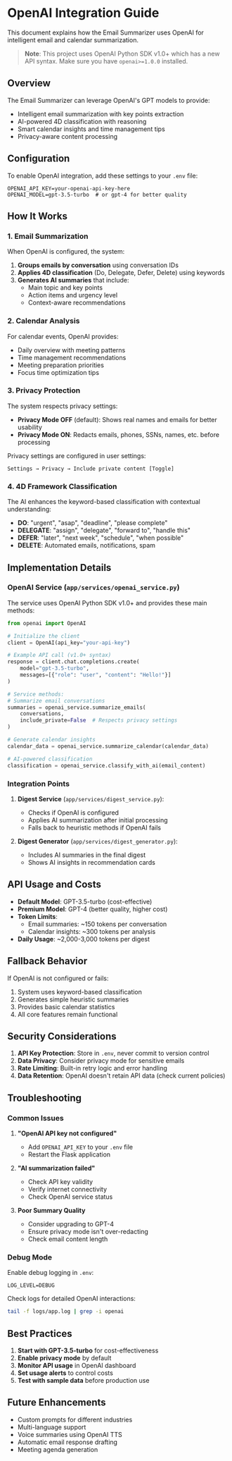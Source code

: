 # OpenAI Integration Guide

This document explains how the Email Summarizer uses OpenAI for intelligent email and calendar summarization.

> **Note**: This project uses OpenAI Python SDK v1.0+ which has a new API syntax. Make sure you have `openai>=1.0.0` installed.

## Overview

The Email Summarizer can leverage OpenAI's GPT models to provide:
- Intelligent email summarization with key points extraction
- AI-powered 4D classification with reasoning
- Smart calendar insights and time management tips
- Privacy-aware content processing

## Configuration

To enable OpenAI integration, add these settings to your `.env` file:

```env
OPENAI_API_KEY=your-openai-api-key-here
OPENAI_MODEL=gpt-3.5-turbo  # or gpt-4 for better quality
```

## How It Works

### 1. Email Summarization

When OpenAI is configured, the system:

1. **Groups emails by conversation** using conversation IDs
2. **Applies 4D classification** (Do, Delegate, Defer, Delete) using keywords
3. **Generates AI summaries** that include:
   - Main topic and key points
   - Action items and urgency level
   - Context-aware recommendations

### 2. Calendar Analysis

For calendar events, OpenAI provides:
- Daily overview with meeting patterns
- Time management recommendations
- Meeting preparation priorities
- Focus time optimization tips

### 3. Privacy Protection

The system respects privacy settings:

- **Privacy Mode OFF** (default): Shows real names and emails for better usability
- **Privacy Mode ON**: Redacts emails, phones, SSNs, names, etc. before processing

Privacy settings are configured in user settings:
```
Settings → Privacy → Include private content [Toggle]
```

### 4. 4D Framework Classification

The AI enhances the keyword-based classification with contextual understanding:

- **DO**: "urgent", "asap", "deadline", "please complete"
- **DELEGATE**: "assign", "delegate", "forward to", "handle this"
- **DEFER**: "later", "next week", "schedule", "when possible"
- **DELETE**: Automated emails, notifications, spam

## Implementation Details

### OpenAI Service (`app/services/openai_service.py`)

The service uses OpenAI Python SDK v1.0+ and provides these main methods:

```python
from openai import OpenAI

# Initialize the client
client = OpenAI(api_key="your-api-key")

# Example API call (v1.0+ syntax)
response = client.chat.completions.create(
    model="gpt-3.5-turbo",
    messages=[{"role": "user", "content": "Hello!"}]
)

# Service methods:
# Summarize email conversations
summaries = openai_service.summarize_emails(
    conversations,
    include_private=False  # Respects privacy settings
)

# Generate calendar insights
calendar_data = openai_service.summarize_calendar(calendar_data)

# AI-powered classification
classification = openai_service.classify_with_ai(email_content)
```

### Integration Points

1. **Digest Service** (`app/services/digest_service.py`):
   - Checks if OpenAI is configured
   - Applies AI summarization after initial processing
   - Falls back to heuristic methods if OpenAI fails

2. **Digest Generator** (`app/services/digest_generator.py`):
   - Includes AI summaries in the final digest
   - Shows AI insights in recommendation cards

## API Usage and Costs

- **Default Model**: GPT-3.5-turbo (cost-effective)
- **Premium Model**: GPT-4 (better quality, higher cost)
- **Token Limits**: 
  - Email summaries: ~150 tokens per conversation
  - Calendar insights: ~300 tokens per analysis
- **Daily Usage**: ~2,000-3,000 tokens per digest

## Fallback Behavior

If OpenAI is not configured or fails:
1. System uses keyword-based classification
2. Generates simple heuristic summaries
3. Provides basic calendar statistics
4. All core features remain functional

## Security Considerations

1. **API Key Protection**: Store in `.env`, never commit to version control
2. **Data Privacy**: Consider privacy mode for sensitive emails
3. **Rate Limiting**: Built-in retry logic and error handling
4. **Data Retention**: OpenAI doesn't retain API data (check current policies)

## Troubleshooting

### Common Issues

1. **"OpenAI API key not configured"**
   - Add `OPENAI_API_KEY` to your `.env` file
   - Restart the Flask application

2. **"AI summarization failed"**
   - Check API key validity
   - Verify internet connectivity
   - Check OpenAI service status

3. **Poor Summary Quality**
   - Consider upgrading to GPT-4
   - Ensure privacy mode isn't over-redacting
   - Check email content length

### Debug Mode

Enable debug logging in `.env`:
```env
LOG_LEVEL=DEBUG
```

Check logs for detailed OpenAI interactions:
```bash
tail -f logs/app.log | grep -i openai
```

## Best Practices

1. **Start with GPT-3.5-turbo** for cost-effectiveness
2. **Enable privacy mode** by default
3. **Monitor API usage** in OpenAI dashboard
4. **Set usage alerts** to control costs
5. **Test with sample data** before production use

## Future Enhancements

- Custom prompts for different industries
- Multi-language support
- Voice summaries using OpenAI TTS
- Automatic email response drafting
- Meeting agenda generation
